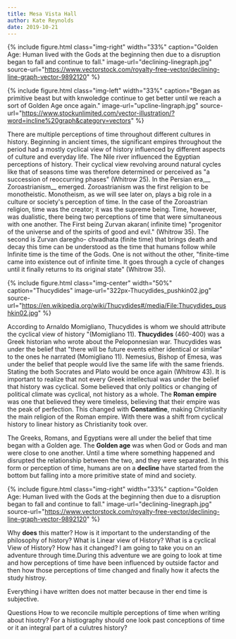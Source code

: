 ```yaml
---
title: Mesa Vista Hall
author: Kate Reynolds
date: 2019-10-21
---
```






{% include figure.html
  class="img-right"
  width="33%"
  caption="Golden Age: Human lived with the Gods at the beginning then due to a disruption began to fall and continue to fall."
  image-url="declining-linegraph.jpg"
  source-url="https://www.vectorstock.com/royalty-free-vector/declining-line-graph-vector-9892120"
%}


{% include figure.html
  class="img-left"
  width="33%"
  caption="Began as primitive beast but with knwoledge continue to get better until we reach a sort of Golden Age once again."
  image-url="upcline-lingraph.jpg"
  source-url="https://www.stockunlimited.com/vector-illustration/?word=incline%20graph&category=vectors"
%}

There are multiple perceptions of time throughout different cultures in history. Beginning in ancient times, the significant empires throughout the period had a mostly cyclical view of history influenced by different aspects of culture and everyday life. The Nile river influenced the Egyptian perceptions of history. Their cyclical view revolving around natural cycles like that of seasons time was therefore determined or perceived as "a succession of reoccurring phases" (Whitrow 25). In the Persian era,__ Zoroastrianism__ emerged. Zoroastrianism was the first religion to be monotheistic. Monotheism, as we will see later on, plays a big role in a culture or society's perception of time. In the case of the Zoroastrian religion, time was the creator; it was the supreme being. Time, however, was dualistic, there being two perceptions of time that were simultaneous with one another. The First being Zurvan akaran( infinite time) "progenitor of the universe and of the spirits of good and evil." (Whitrow 35). The second is Zurvan daregho- chvadhata (finite time) that brings death and decay this time can be understood as the time that humans follow while Infinite time is the time of the Gods. One is not without the other, "finite-time came into existence out of infinite time. It goes through a cycle of changes until it finally returns to its original state" (Whitrow 35).


{% include figure.html
  class="img-center"
  width="50%"
  caption="Thucydides"
  image-url="322px-Thucydides_pushkin02.jpg"
  source-url="https://en.wikipedia.org/wiki/Thucydides#/media/File:Thucydides_pushkin02.jpg"
%}

According to Arnaldo Momigliano, Thucydides is whom we should attribute the cyclical view of history "(Momigliano 11). __Thucydides__ (460-400) was a Greek historian who wrote about the Peloponnesian war. Thucydides was under the belief that "there will be future events either identical or similar" to the ones he narrated (Momigliano 11). Nemesius, Bishop of Emesa, was under the belief that people would live the same life with the same friends. Stating the both Socrates and Plato would be once again (Whitrow 43). It is important to realize that not every Greek intellectual was under the belief that history was cyclical. Some believed that only politics or changing of political climate was cyclical, not history as a whole. The __Roman empire__ was one that believed they were timeless, believing that their empire was the peak of perfection. This changed with __Constantine__, making Christianity the main religion of the Roman empire. With there was a shift from cyclical history to linear history as Christianity took over. 

The Greeks, Romans, and Egyptians were all under the belief that time began with a Golden age. The __Golden age__ was when God or Gods and man were close to one another. Until a time where something happened and disrupted the relationship between the two, and they were separated. In this form or perception of time, humans are on a __decline__ have started from the bottom but falling into a more primitive state of mind and society.

{% include figure.html
  class="img-right"
  width="33%"
  caption="Golden Age: Human lived with the Gods at the beginning then due to a disruption began to fall and continue to fall."
  image-url="declining-linegraph.jpg"
  source-url="https://www.vectorstock.com/royalty-free-vector/declining-line-graph-vector-9892120"
%}







Why __does__ this matter? 
How is it important to the understanding of the philosophy of history? 
What is Linear view of History? 
What is a cyclical View of History? 
How has it changed? 
I am going to take you on an adventure through time.During this adventure we are going to look at time and how perceptions of time have been influenced by outside factor and then how those perceptions of time changed and finally how it afects the study histroy. 

Everything i have written does not matter because in ther end time is subjective. 

Questions
 How to we reconcile multiple perceptions of time when writing about hisotry? 
 For a histiography should one look past conceptions of time or it an integral part of a culutres history? 
